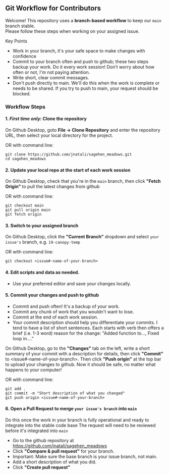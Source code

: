 ## Git Workflow for Contributors

Welcome! This repository uses a **branch-based workflow** to keep our `main` branch stable.  
Please follow these steps when working on your assigned issue.

Key Points
- Work in your branch, it's your safe space to make changes with confidence
- Commit to your branch often and push to github; these two steps backup your work. Do it every work session! Don't worry about how often or not, I'm not paying attention.
- Write short, clear commit messages.
- Don't push directly to main. We'll do this when the work is complete or needs to be shared. If you try to push to main, your request should be blocked.

### Workflow Steps
#### 1. *First time only:* Clone the repository ####  

On Github Desktop, goto **File -> Clone Repository** and enter the repository URL, then select your local directory for the project.  

OR with command line:
```
git clone https://github.com/jnatali/sagehen_meadows.git
cd sagehen_meadows
```

#### 2. Update your local repo at the start of each work session ####

On Github Desktop, check that you're in the `main` branch, then click **"Fetch Origin"** to pull the latest changes from github  

OR with command line:
```
git checkout main
git pull origin main
git fetch origin
```

#### 3. Switch to your assigned branch ####
On Github Desktop, click the **"Current Branch"** dropdown and select `your issue's` branch, e.g. `19-canopy-temp`  

OR with command line:  
```
git checkout <issue#-name-of-your-branch>
```

#### 4. Edit scripts and data as needed. #### 
- Use your preferred editor and save your changes locally.

#### 5. Commit your changes and push to github #### 
- Commit and push often! It's a backup of your work.
- Commit any chunk of work that you wouldn't want to lose.
- Commit at the end of each work session.
- Your commit description should help you differentiate your commits. I tend to have a list of short sentences. Each starts with verb then offers a brief (i.e. 1-3 word) reason for the change: "Added function to..., Fixed loop in...."

On Github Desktop, go to the **"Changes"** tab on the left, write a short summary of your commit with a description for details, then click **"Commit"** to <issue#-name-of-your-branch>. Then click **"Push origin"** at the top bar to upload your changes to github. Now it should be safe, no matter what happens to your computer!

OR with command line:
```
git add .
git commit -m "Short description of what you changed"
git push origin <issue#-name-of-your-branch>
```

#### 6. Open a **Pull Request** to merge `your issue's branch` into `main` ####
Do this once the work in your branch is fully operational and ready to integrate into the stable code base
The request will need to be reviewed before it's integrated into `main` 

- Go to the github repository at https://github.com/jnatali/sagehen_meadows
- Click **"Compare & pull request"** for your branch.
- Important: Make sure the base branch is your issue branch, not main.
- Add a short description of what you did.
- Click **"Create pull request"**



